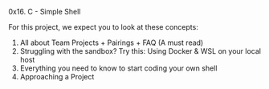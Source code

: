 0x16. C - Simple Shell

For this project, we expect you to look at these concepts:

1. All about Team Projects + Pairings + FAQ (A must read)
2. Struggling with the sandbox? Try this: Using Docker & WSL on your local host
3. Everything you need to know to start coding your own shell
4. Approaching a Project
